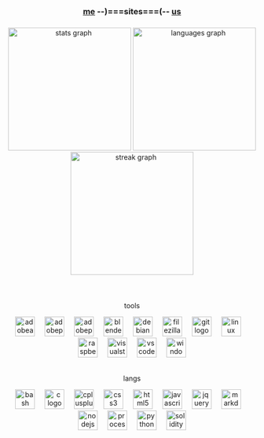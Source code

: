 <br clear="both">

<h3 align="center">
  <a href="https://kuso.day" target="_blank">me</a>
  --)===sites===(--
  <a href="https://kus.ooo" target="_blank">us</a>
</h3>

###

<div align="center">
  <img src="https://github-readme-stats.vercel.app/api?username=2lag&hide_title=false&hide_rank=true&show_icons=true&include_all_commits=true&count_private=true&disable_animations=false&theme=midnight-purple&locale=en&hide_border=true&order=1&custom_title=stats" height="250" alt="stats graph"  />
  <img src="https://github-readme-stats.vercel.app/api/top-langs?username=2lag&locale=en&hide_title=false&layout=compact&card_width=320&langs_count=8&theme=midnight-purple&hide_border=true&order=2&custom_title=langs" height="250" alt="languages graph"  />
  <img src="https://streak-stats.demolab.com?user=2lag&locale=en&mode=daily&theme=midnight-purple&hide_border=true&border_radius=5&date_format=j M[ Y]&order=3" height="250" alt="streak graph"  />
</div>

###

<br clear="both">
<div align="center">
  <p>tools</p>
  <img src="https://cdn.simpleicons.org/adobeaftereffects/9999FF" height="40" alt="adobeaftereffects logo"  />
  <img width="12" />
  <img src="https://cdn.simpleicons.org/adobephotoshop/9999FF" height="40" alt="adobephotoshop logo"  />
  <img width="12" />
  <img src="https://cdn.simpleicons.org/adobepremierepro/9999FF" height="40" alt="adobepremierepro logo"  />
  <img width="12" />
  <img src="https://cdn.simpleicons.org/blender/9999FF" height="40" alt="blender logo"  />
  <img width="12" />
  <img src="https://cdn.simpleicons.org/debian/9999FF" height="40" alt="debian logo"  />
  <img width="12" />
  <img src="https://cdn.simpleicons.org/filezilla/9999FF" height="40" alt="filezilla logo"  />
  <img width="12" />
  <img src="https://cdn.simpleicons.org/git/9999FF" height="40" alt="git logo"  />
  <img width="12" />
  <img src="https://cdn.simpleicons.org/linux/9999FF" height="40" alt="linux logo"  />
  <img width="12" />
  <img src="https://cdn.simpleicons.org/raspberrypi/9999FF" height="40" alt="raspberrypi logo"  />
  <img width="12" />
  <img src="https://cdn.simpleicons.org/visualstudio/9999FF" height="40" alt="visualstudio logo"  />
  <img width="12" />
  <img src="https://cdn.simpleicons.org/visualstudiocode/9999FF" height="40" alt="vscode logo"  />
  <img width="12" />
  <img src="https://cdn.simpleicons.org/windows/9999FF" height="40" alt="windows8 logo"  />
  <br><br>
  <p>langs</p>
    <img src="https://cdn.simpleicons.org/gnubash/CCCCFF" height="40" alt="bash logo"  />
  <img width="12" />
  <img src="https://cdn.simpleicons.org/c/CCCCFF" height="40" alt="c logo"  />
  <img width="12" />
  <img src="https://cdn.simpleicons.org/c++/CCCCFF" height="40" alt="cplusplus logo"  />
  <img width="12" />
  <img src="https://cdn.simpleicons.org/css3/CCCCFF" height="40" alt="css3 logo"  />
  <img width="12" />
  <img src="https://cdn.simpleicons.org/html5/CCCCFF" height="40" alt="html5 logo"  />
  <img width="12" />
  <img src="https://cdn.simpleicons.org/javascript/CCCCFF" height="40" alt="javascript logo"  />
  <img width="12" />
  <img src="https://cdn.simpleicons.org/jquery/CCCCFF" height="40" alt="jquery logo"  />
  <img width="12" />
  <img src="https://cdn.simpleicons.org/markdown/CCCCFF" height="40" alt="markdown logo"  />
  <img width="12" />
  <img src="https://cdn.simpleicons.org/nodedotjs/CCCCFF" height="40" alt="nodejs logo"  />
  <img width="12" />
  <img src="https://cdn.simpleicons.org/processingfoundation/CCCCFF" height="40" alt="processing logo"  />
  <img width="12" />
  <img src="https://cdn.simpleicons.org/python/CCCCFF" height="40" alt="python logo"  />
  <img width="12" />
  <img src="https://cdn.simpleicons.org/solidity/CCCCFF" height="40" alt="solidity logo"  />
</div>

###

